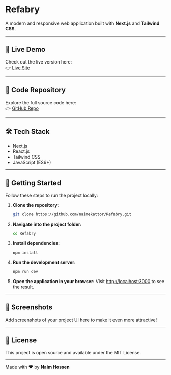 # Refabry

A modern and responsive web application built with **Next.js** and **Tailwind CSS**.

---

## 🚀 Live Demo

Check out the live version here:  
👉 [Live Site](https://inquisitive-tulumba-ea8ea2.netlify.app/)

---

## 📂 Code Repository

Explore the full source code here:  
👉 [GitHub Repo](https://github.com/naimekattor/Refabry)

---

## 🛠️ Tech Stack

- Next.js
- React.js
- Tailwind CSS
- JavaScript (ES6+)

---

## 🧰 Getting Started

Follow these steps to run the project locally:

1. **Clone the repository:**

   ```bash
   git clone https://github.com/naimekattor/Refabry.git
   ```

2. **Navigate into the project folder:**

   ```bash
   cd Refabry
   ```

3. **Install dependencies:**

   ```bash
   npm install
   ```

4. **Run the development server:**

   ```bash
   npm run dev
   ```

5. **Open the application in your browser:**
   Visit [http://localhost:3000](http://localhost:3000) to see the result.

---

## 📸 Screenshots

Add screenshots of your project UI here to make it even more attractive!

---

## 📄 License

This project is open source and available under the MIT License.

---

Made with ❤️ by **Naim Hossen**
